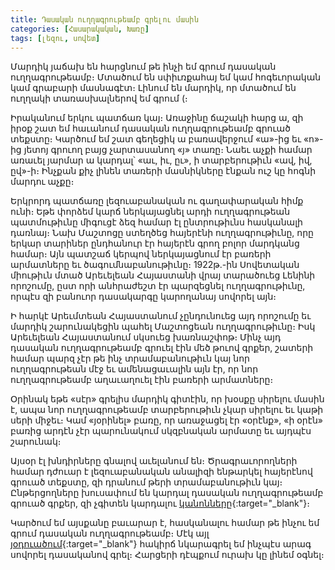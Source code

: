 ```yaml
---
title: Դասական ուղղագրութեամբ գրելու մասին
categories: [Հասարակական, Խառը]
tags: [լեզու, սովետ]
---
```


Մարդիկ յաճախ են հարցնում թե ինչի եմ գրում դասական ուղղագրութեամբ։ Մտածում են սփիւռքահայ եմ կամ հոգեւորական կամ գրաբարի մասնագէտ։ Լինում են մարդիկ, որ մտածում են ուղղակի տառասխալներով եմ գրում (։

Իրականում երկու պատճառ կայ։ Առաջինը ճաշակի հարց ա, զի իրօք շատ եմ հաւանում դասական ուղղագրութեամբ գրուած տեքստը։ Կարծում եմ շատ գեղեցիկ ա բառավերջում «ա»-ից եւ «ո»-ից յետոյ գրուող բայց չարտասանող «յ» տառը։ Նաեւ աչքի համար առաւել յարմար ա կարդալ՝ «աւ, իւ, ըւ», ի տարբերութիւն «ավ, իվ, ըվ»-ի։ Ինչքան քիչ լինեն տառերի մասնիկները էնքան ուշ կը հոգնի մարդու աչքը։

Երկրորդ պատճառը լեզուաբանական ու գաղափարական հիմք ունի։ Եթե փորձեմ կարճ ներկայացնել արդի ուղղագրութեան պատմութիւնը միգուցէ ձեզ համար էլ ընտրութիւնս հասկանալի դառնայ։ Նախ Մաշտոցը ստեղծեց հայերէնի ուղղագրութիւնը, որը երկար տարիներ ընդհանուր էր հայերէն գրող բոլոր մարդկանց համար։ Այն պատշաճ կերպով ներկայացնում էր բառերի արմատները եւ ծագումնաբանութիւնը։ 1922թ.-ին Սովետական միութիւն մտած Արեւելեան Հայաստանի վրայ տարածուեց Լենինի որոշումը, ըստ որի անհրաժեշտ էր պարզեցնել ուղղագրութիւնը, որպէս զի բանուոր դասակարգը կարողանայ սովորել այն։

Ի հարկէ Արեւմտեան Հայաստանում չընդունուեց այդ որոշումը եւ մարդիկ շարունակեցին պահել Մաշտոցեան ուղղագրութիւնը։ Իսկ Արեւելեան Հայաստանում սկսուեց խառնաշփոթ։ Մինչ այդ դասական ուղղագրութեամբ գրուել էին մեծ թուով գրքեր, շատերի համար պարզ չէր թե ինչ տրամաբանութիւն կայ նոր ուղղագրութեան մէջ եւ ամենացաւալին այն էր, որ նոր ուղղագրութեամբ աղաւաղուել էին բառերի արմատները։

Օրինակ եթե «սէր» գրելիս մարդիկ գիտէին, որ խօսքը սիրելու մասին է, ապա նոր ուղղագրութեամբ տարբերութիւն չկար սիրելու եւ կաթի սերի միջեւ։ Կամ «յօրինել» բառը, որ առաջացել էր «օրէնք», «ի օրէն» բառից արդէն չէր պարունակում սկզբնական արմատը եւ այդպէս շարունակ։

Այսօր էլ խնդիրները գնալով աւելանում են։ Ծրագրաւորողների համար դժուար է լեզուաբանական անալիզի ենթարկել հայերէնով գրուած տեքստը, զի դրանում թերի տրամաբանութիւն կայ։ Ընթերցողները խուսափում են կարդալ դասական ուղղագրութեամբ գրուած գրքեր, զի չգիտեն կարդալու [կանոնները](https://www.art365.am/%D5%AC%D5%A5%D5%A6%D5%BE%D5%A1%D5%B6%D5%AB/%D5%A1%D5%BE%D5%A1%D5%B6%D5%A4%D5%A1%D5%AF%D5%A1%D5%B6-%D5%B8%D6%82%D5%B2%D5%B2%D5%A1%D5%A3%D6%80%D5%B8%D6%82%D5%A9%D5%B5%D5%A1%D5%B4%D5%A2-%D5%A3%D6%80%D5%BE%D5%A1%D5%AE%D5%A8-%D5%B3%D5%AB%D5%B7%D5%BF-%D5%AF%D5%A1%D6%80%D5%A4%D5%A1%D5%AC%D5%B8%D6%82-%D5%AF%D5%A1%D5%B6%D5%B8%D5%B6%D5%B6%D5%A5%D6%80-10-%D5%A4%D5%A5%D5%BA%D6%84){:target="\_blank"}։

Կարծում եմ այսքանը բաւարար է, հասկանալու համար թե ինչու եմ գրում դասական ուղղագրութեամբ։ Մէկ այլ [յօդուածում](https://blog.tigransimonyan.com/posts/%D5%A4%D5%A1%D5%BD%D5%A1%D5%AF%D5%A1%D5%B6-%D5%B8%D6%82%D5%B2%D5%B2%D5%A1%D5%A3%D6%80%D5%B8%D6%82%D5%A9%D5%AB%D6%82%D5%B6/){:target="\_blank"} հակիրճ նկարագրել եմ ինչպէս արագ սովորել դասականով գրել։ Հարցերի դէպքում ուրախ կը լինեմ օգնել։
